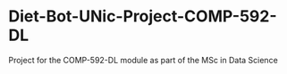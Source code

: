 # Diet-Bot-UNic-Project-COMP-592-DL
 Project for the COMP-592-DL module as part of the MSc in Data Science
